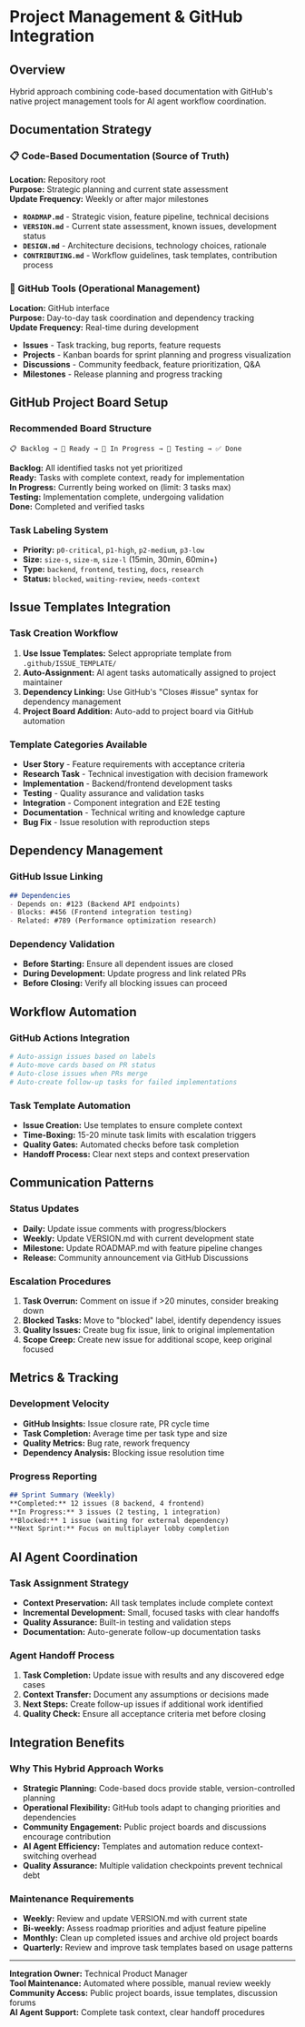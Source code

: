 # Project Management & GitHub Integration

## Overview
Hybrid approach combining code-based documentation with GitHub's native project management tools for AI agent workflow coordination.

## Documentation Strategy

### 📋 Code-Based Documentation (Source of Truth)
**Location:** Repository root  
**Purpose:** Strategic planning and current state assessment  
**Update Frequency:** Weekly or after major milestones

- **`ROADMAP.md`** - Strategic vision, feature pipeline, technical decisions
- **`VERSION.md`** - Current state assessment, known issues, development status
- **`DESIGN.md`** - Architecture decisions, technology choices, rationale
- **`CONTRIBUTING.md`** - Workflow guidelines, task templates, contribution process

### 🔗 GitHub Tools (Operational Management)
**Location:** GitHub interface  
**Purpose:** Day-to-day task coordination and dependency tracking  
**Update Frequency:** Real-time during development

- **Issues** - Task tracking, bug reports, feature requests
- **Projects** - Kanban boards for sprint planning and progress visualization
- **Discussions** - Community feedback, feature prioritization, Q&A
- **Milestones** - Release planning and progress tracking

## GitHub Project Board Setup

### Recommended Board Structure
```
📋 Backlog → 🔄 Ready → 👷 In Progress → 🧪 Testing → ✅ Done
```

**Backlog:** All identified tasks not yet prioritized  
**Ready:** Tasks with complete context, ready for implementation  
**In Progress:** Currently being worked on (limit: 3 tasks max)  
**Testing:** Implementation complete, undergoing validation  
**Done:** Completed and verified tasks

### Task Labeling System
- **Priority:** `p0-critical`, `p1-high`, `p2-medium`, `p3-low`
- **Size:** `size-s`, `size-m`, `size-l` (15min, 30min, 60min+)
- **Type:** `backend`, `frontend`, `testing`, `docs`, `research`
- **Status:** `blocked`, `waiting-review`, `needs-context`

## Issue Templates Integration

### Task Creation Workflow
1. **Use Issue Templates:** Select appropriate template from `.github/ISSUE_TEMPLATE/`
2. **Auto-Assignment:** AI agent tasks automatically assigned to project maintainer
3. **Dependency Linking:** Use GitHub's "Closes #issue" syntax for dependency management
4. **Project Board Addition:** Auto-add to project board via GitHub automation

### Template Categories Available
- **User Story** - Feature requirements with acceptance criteria
- **Research Task** - Technical investigation with decision framework
- **Implementation** - Backend/frontend development tasks
- **Testing** - Quality assurance and validation tasks
- **Integration** - Component integration and E2E testing
- **Documentation** - Technical writing and knowledge capture
- **Bug Fix** - Issue resolution with reproduction steps

## Dependency Management

### GitHub Issue Linking
```markdown
## Dependencies
- Depends on: #123 (Backend API endpoints)
- Blocks: #456 (Frontend integration testing)
- Related: #789 (Performance optimization research)
```

### Dependency Validation
- **Before Starting:** Ensure all dependent issues are closed
- **During Development:** Update progress and link related PRs
- **Before Closing:** Verify all blocking issues can proceed

## Workflow Automation

### GitHub Actions Integration
```yaml
# Auto-assign issues based on labels
# Auto-move cards based on PR status
# Auto-close issues when PRs merge
# Auto-create follow-up tasks for failed implementations
```

### Task Template Automation
- **Issue Creation:** Use templates to ensure complete context
- **Time-Boxing:** 15-20 minute task limits with escalation triggers
- **Quality Gates:** Automated checks before task completion
- **Handoff Process:** Clear next steps and context preservation

## Communication Patterns

### Status Updates
- **Daily:** Update issue comments with progress/blockers
- **Weekly:** Update VERSION.md with current development state
- **Milestone:** Update ROADMAP.md with feature pipeline changes
- **Release:** Community announcement via GitHub Discussions

### Escalation Procedures
1. **Task Overrun:** Comment on issue if >20 minutes, consider breaking down
2. **Blocked Tasks:** Move to "blocked" label, identify dependency issues
3. **Quality Issues:** Create bug fix issue, link to original implementation
4. **Scope Creep:** Create new issue for additional scope, keep original focused

## Metrics & Tracking

### Development Velocity
- **GitHub Insights:** Issue closure rate, PR cycle time
- **Task Completion:** Average time per task type and size
- **Quality Metrics:** Bug rate, rework frequency
- **Dependency Analysis:** Blocking issue resolution time

### Progress Reporting
```markdown
## Sprint Summary (Weekly)
**Completed:** 12 issues (8 backend, 4 frontend)
**In Progress:** 3 issues (2 testing, 1 integration)
**Blocked:** 1 issue (waiting for external dependency)
**Next Sprint:** Focus on multiplayer lobby completion
```

## AI Agent Coordination

### Task Assignment Strategy
- **Context Preservation:** All task templates include complete context
- **Incremental Development:** Small, focused tasks with clear handoffs
- **Quality Assurance:** Built-in testing and validation steps
- **Documentation:** Auto-generate follow-up documentation tasks

### Agent Handoff Process
1. **Task Completion:** Update issue with results and any discovered edge cases
2. **Context Transfer:** Document any assumptions or decisions made
3. **Next Steps:** Create follow-up issues if additional work identified
4. **Quality Check:** Ensure all acceptance criteria met before closing

## Integration Benefits

### Why This Hybrid Approach Works
- **Strategic Planning:** Code-based docs provide stable, version-controlled planning
- **Operational Flexibility:** GitHub tools adapt to changing priorities and dependencies
- **Community Engagement:** Public project boards and discussions encourage contribution
- **AI Agent Efficiency:** Templates and automation reduce context-switching overhead
- **Quality Assurance:** Multiple validation checkpoints prevent technical debt

### Maintenance Requirements
- **Weekly:** Review and update VERSION.md with current state
- **Bi-weekly:** Assess roadmap priorities and adjust feature pipeline
- **Monthly:** Clean up completed issues and archive old project boards
- **Quarterly:** Review and improve task templates based on usage patterns

---
**Integration Owner:** Technical Product Manager  
**Tool Maintenance:** Automated where possible, manual review weekly  
**Community Access:** Public project boards, issue templates, discussion forums  
**AI Agent Support:** Complete task context, clear handoff procedures
